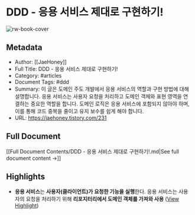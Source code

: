 # DDD - 응용 서비스 제대로 구현하기!

![rw-book-cover](https://img1.daumcdn.net/thumb/R800x0/?scode=mtistory2&fname=https%3A%2F%2Fblog.kakaocdn.net%2Fdn%2FL4koA%2FbtrFi9YrqKU%2FzJXNl4Kbsbnfos2QXK0dp0%2Fimg.png)

## Metadata
- Author: [[JaeHoney]]
- Full Title: DDD - 응용 서비스 제대로 구현하기!
- Category: #articles
- Document Tags:  #ddd 
- Summary: 이 글은 도메인 주도 개발에서 응용 서비스의 역할과 구현 방법에 대해 설명합니다. 응용 서비스는 사용자 요청을 처리하고 도메인 객체와 표현 영역을 연결하는 중요한 역할을 합니다. 도메인 로직은 응용 서비스에 포함되지 않아야 하며, 이를 통해 코드 중복을 줄이고 유지 보수를 쉽게 해야 합니다.
- URL: https://jaehoney.tistory.com/231

## Full Document
[[Full Document Contents/DDD - 응용 서비스 제대로 구현하기!.md|See full document content →]]

## Highlights
- **응용 서비스**는 **사용자(클라이언트)가 요청한 기능을 실행**한다. 응용 서비스는 사용자의 요청을 처리하기 위해 **리포지터리에서 도메인 객체를 가져와 사용** ([View Highlight](https://read.readwise.io/read/01jvrjswhcr39mga7j7tb72p7d))
